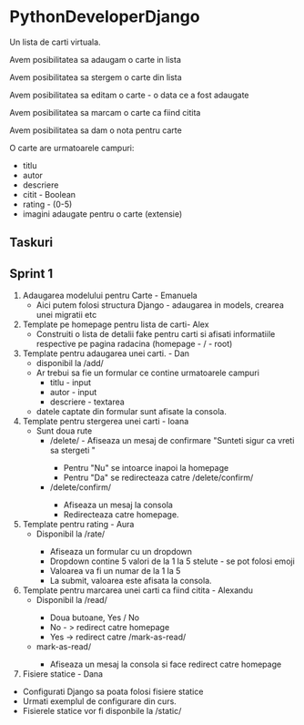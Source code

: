 # PythonDeveloperDjango

Un lista de carti virtuala. 

Avem posibilitatea sa adaugam o carte in lista

Avem posibilitatea sa stergem o carte din lista

Avem posibilitatea sa editam o carte - o data ce a fost adaugate

Avem posibilitatea sa marcam o carte ca fiind citita 

Avem posibilitatea sa dam o nota pentru carte 

O carte are urmatoarele campuri: 
* titlu
* autor
* descriere
* citit - Boolean 
* rating - (0-5)
* imagini adaugate pentru o carte (extensie)

## Taskuri

## Sprint 1

1. Adaugarea modelului pentru Carte - Emanuela
   * Aici putem folosi structura Django - adaugarea in models, crearea unei migratii etc 
2. Template pe homepage pentru lista de carti- Alex
    * Construiti o lista de detalii fake pentru carti si afisati informatiile respective pe pagina radacina (homepage - / - root)
3. Template pentru adaugarea unei carti. - Dan
   * disponibil la /add/<id>
   * Ar trebui sa fie un formular ce contine urmatoarele campuri
     * titlu - input
     * autor - input
     * descriere - textarea
   * datele captate din formular sunt afisate la consola. 
4. Template pentru stergerea unei carti - Ioana
   * Sunt doua rute 
     * /delete/<id> - Afiseaza un mesaj de confirmare "Sunteti sigur ca vreti sa stergeti <x>"
       * Pentru "Nu" se intoarce inapoi la homepage
       * Pentru "Da" se redirecteaza catre /delete/confirm/<id>
     * /delete/confirm/<id>
       * Afiseaza un mesaj la consola
       * Redirecteaza catre homepage. 
5. Template pentru rating - Aura
   * Disponibil la /rate/<id>
     * Afiseaza un formular cu un dropdown
     * Dropdown contine 5 valori de la 1 la 5 stelute - se pot folosi emoji
     * Valoarea va fi un numar de la 1 la 5
     * La submit, valoarea este afisata la consola.
6. Template pentru marcarea unei carti ca fiind citita - Alexandu
   * Disponibil la /read/<id>
     * Doua butoane, Yes / No
     * No - > redirect catre homepage
     * Yes -> redirect catre /mark-as-read/<id>
   * mark-as-read/<id>
     * Afiseaza un mesaj la consola si face redirect catre homepage
7. Fisiere statice - Dana
  * Configurati Django sa poata folosi fisiere statice 
  * Urmati exemplul de configurare din curs. 
  * Fisierele statice vor fi disponbile la /static/<nume-fisier>